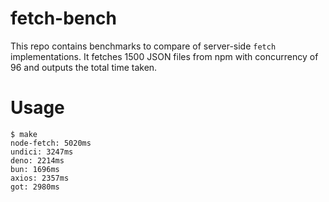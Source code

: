 # fetch-bench

This repo contains benchmarks to compare of server-side `fetch` implementations. It fetches 1500 JSON files from npm with concurrency of 96 and outputs the total time taken.

# Usage

```
$ make
node-fetch: 5020ms
undici: 3247ms
deno: 2214ms
bun: 1696ms
axios: 2357ms
got: 2980ms
```
